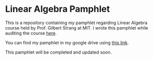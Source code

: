# Linear Algebra Pamphlet
This is a repository containing my pamphlet regarding Linear Algebra course held by Prof. Gilbert Strang at MIT. I wrote this pamphlet while auditing the course [here](https://www.youtube.com/playlist?list=PL49CF3715CB9EF31D).

You can find my pamphlet in my google drive using [this link](https://drive.google.com/file/d/1BNRlFmZMztHuKTYWtbzTDqWknPoOMrOq/view?usp=sharing).

This pamphlet will be completed and updated soon.
